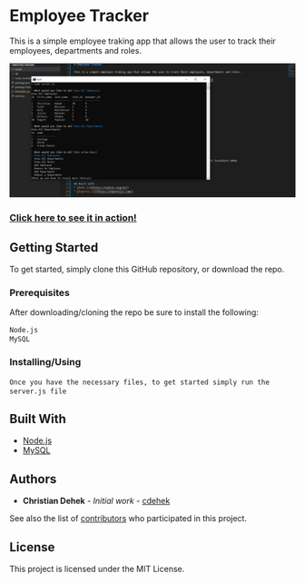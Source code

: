 # Employee Tracker

This is a simple employee traking app that allows the user to track their employees, departments and roles.

![img](https://github.com/cdehek/employee-tracker/blob/develop/assets/demopic.PNG)

<a href="https://drive.google.com/file/d/1JLnENadCdu0L-PxufKX_MxLoqmuyjnVO/view">

### Click here to see it in action!</a>

## Getting Started

To get started, simply clone this GitHub repository, or download the repo.

### Prerequisites

After downloading/cloning the repo be sure to install the following:

```
Node.js
MySQL
```

### Installing/Using
```
Once you have the necessary files, to get started simply run the server.js file

```


## Built With
* [Node.js](https://nodejs.org/en/)
* [MySQL](https://www.mysql.com/)

## Authors

* **Christian Dehek** - *Initial work* - [cdehek](https://github.com/cdehek)

See also the list of [contributors](https://github.com/cdehek/employee-tracker/contributors) who participated in this project.

## License

This project is licensed under the MIT License.
